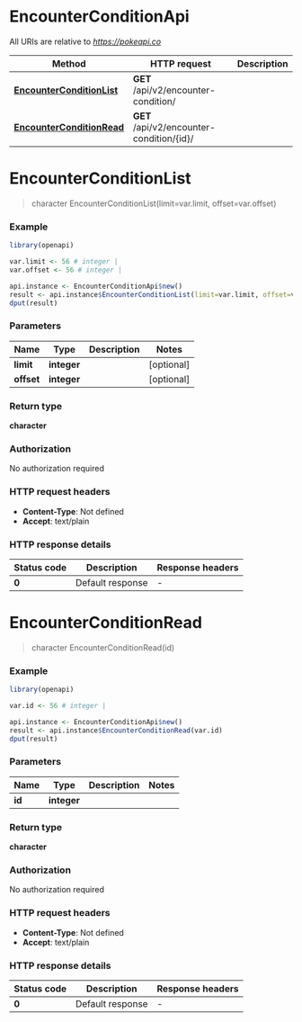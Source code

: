 # EncounterConditionApi

All URIs are relative to *https://pokeapi.co*

Method | HTTP request | Description
------------- | ------------- | -------------
[**EncounterConditionList**](EncounterConditionApi.md#EncounterConditionList) | **GET** /api/v2/encounter-condition/ | 
[**EncounterConditionRead**](EncounterConditionApi.md#EncounterConditionRead) | **GET** /api/v2/encounter-condition/{id}/ | 


# **EncounterConditionList**
> character EncounterConditionList(limit=var.limit, offset=var.offset)



### Example
```R
library(openapi)

var.limit <- 56 # integer | 
var.offset <- 56 # integer | 

api.instance <- EncounterConditionApi$new()
result <- api.instance$EncounterConditionList(limit=var.limit, offset=var.offset)
dput(result)
```

### Parameters

Name | Type | Description  | Notes
------------- | ------------- | ------------- | -------------
 **limit** | **integer**|  | [optional] 
 **offset** | **integer**|  | [optional] 

### Return type

**character**

### Authorization

No authorization required

### HTTP request headers

 - **Content-Type**: Not defined
 - **Accept**: text/plain

### HTTP response details
| Status code | Description | Response headers |
|-------------|-------------|------------------|
| **0** | Default response |  -  |

# **EncounterConditionRead**
> character EncounterConditionRead(id)



### Example
```R
library(openapi)

var.id <- 56 # integer | 

api.instance <- EncounterConditionApi$new()
result <- api.instance$EncounterConditionRead(var.id)
dput(result)
```

### Parameters

Name | Type | Description  | Notes
------------- | ------------- | ------------- | -------------
 **id** | **integer**|  | 

### Return type

**character**

### Authorization

No authorization required

### HTTP request headers

 - **Content-Type**: Not defined
 - **Accept**: text/plain

### HTTP response details
| Status code | Description | Response headers |
|-------------|-------------|------------------|
| **0** | Default response |  -  |

